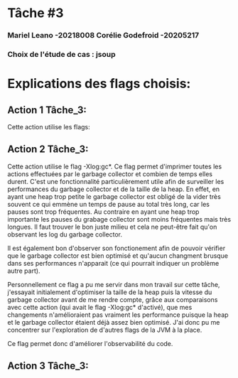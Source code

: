 # Tâche #3
### Mariel Leano -20218008 Corélie Godefroid -20205217
### Choix de l'étude de cas : jsoup

# Explications des flags choisis:

## Action 1 Tâche_3:

Cette action utilise les flags:

## Action 2 Tâche_3:
Cette action utilise le flag -Xlog:gc*. 
Ce flag permet d'imprimer toutes les actions effectuées par le garbage collector et combien de temps elles durent. C'est une fonctionnalité particulièrement utile afin de surveiller les performances du garbage collector et de la taille de la heap. En effet, en ayant une heap trop petite le garbage collector est obligé de la vider très souvent ce qui emmène un temps de pause au total très long, car les pauses sont trop fréquentes. Au contraire en ayant une heap trop importante les pauses du grabage collector sont moins fréquentes mais très longues. Il faut trouver le bon juste milieu et cela ne peut-être fait qu'on observant les log du garbage collector.

Il est également bon d'observer son fonctionement afin de pouvoir vérifier que le garbage collector est bien optimisé et qu'aucun changment brusque dans ses performances n'apparait (ce qui pourrait indiquer un problème autre part).

Personnellement ce flag a pu me servir dans mon travail sur cette tâche, j'essayait initialement d'optimiser la taille de la heap puis la vitesse du garbage collector avant de me rendre compte, grâce aux comparaisons avec cette action (qui avait le flag -Xlog:gc* d'activé), que mes changements n'amélioraient pas vraiment les performance puisque la heap et le garbage collector étaient déjà assez bien optimisé. J'ai donc pu me concentrer sur l'exploration de d'autres flags de la JVM à la place.

Ce flag permet donc d'améliorer l'observabilité du code.
## Action 3 Tâche_3: